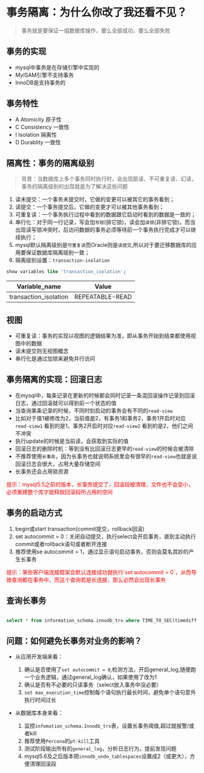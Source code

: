 # 事务隔离：为什么你改了我还看不见？

> 事务就是要保证一组数据库操作，要么全部成功，要么全部失败  

## 事务的实现

* mysql中事务是在存储引擎中实现的  
* MyISAM引擎不支持事务
* InnoDB是支持事务的

## 事务特性

* A  Atomicity 原子性
* C  Consistency 一致性
* I  Isolation 隔离性
* D  Durablity 一致性

## 隔离性：事务的隔离级别

> 背景：当数据库上多个事务同时执行时，会出现脏读、不可重复读、幻读，事务的隔离级别的出现就是为了解决这些问题

1. 读未提交：一个事务未提交时，它做的变更可以被其它的事务看到；
2. 读提交：一个事务提交后，它做的变更才可以被其他事务看到；
3. 可重复读：一个事务执行过程中看到的数据跟它启动时看到的数据是一致的；
4. 串行化：对于同一行记录，写会加`写锁`(排它锁)，读会加`读锁`(非排它锁)，而当出现读写锁冲突时，后访问数据的事务必须等待前一个事务执行完成才可以继续执行；
5. mysql默认隔离级别是`可重复读`而Oracle则是`读提交`,所以对于要迁移数据库的应用要保证数据库隔离级别一致；
6. 隔离级别设置：`transaction-isolation`

```sql
show variables like 'transaction_isolation';
```

| Variable_name         | Value           |
|-----------------------|-----------------|
| transaction_isolation | REPEATABLE-READ |

## 视图

* 可重复读：事务的实现以视图的逻辑结果为准，即从事务开始到结束都使用视图中的数据
* 读未提交则无视图概念
* 串行化是通过加锁来避免并行访问

## 事务隔离的实现：回滚日志

* 在mysql中，每条记录在更新的时候都会同时记录一条混回滚操作记录到回滚日志，通过回滚就可以得到前一个状态的值
* 当查询某条记录的时候，不同时刻启动的事务会有不同的`read-view`
* 比如对于值1被修改为2，当前值是2，有事务1和事务2，事务1开启时对应`read-view1` 看到的是1，事务2开启时对应`read-view2` 看到的是2，他们之间不冲突
* 执行update的时候是当前读，会获取到实际的值
* 回滚日志的删除时机：等到没有比回滚日志更早的`read-view`的时候会被清除
* 不推荐使用`长事务`，因为长事务也就说明系统里会有很早的`read-view`也就是说回滚日志会很大，占用大量存储空间
* 长事务还会占用锁资源

<font color='#ff000'>提示：mysql5.5之前的版本，长事务提交了，回滚段被清理，文件也不会变小，必须重建整个库才能释放回滚段所占用的空间</font>
  
## 事务的启动方式

1. begin或start transaction(commit提交，rollback回滚)
2. set autocommit = 0：关闭自动提交，执行select会开启事务，直到主动执行commit或者rollback语句或者断开连接
3. 推荐使用se autocommit = 1，通过显示语句启动事务，否则会莫名其妙的产生长事务
   
<font color='#ff000'>
提示：某些客户端连接框架会默认连接成功就执行`set autocommit = 0`，从而导致查询都在事务中，而这个查询若是长连接，那么必然会出现长事务
</font>

## 查询长事务

```sql

select * from information_schema.innodb_trx where TIME_TO_SEC(timediff(now(),trx_started))>60
```

## 问题：如何避免长事务对业务的影响？

* 从应用开发端来看：
  1. 确认是否使用了`set autocommit = 0`,检测方法，开启general_log,随便跑一个业务逻辑，通过general_log确认，如果使用了改为1
  2. 确认是否有不必要的只读事务（select放入事务中没必要）
  3. `set max_execution_time`控制每个语句执行最长时间，避免单个语句意外执行时间过长

* 从数据库本身来看：
  1. 监控`infomation_schema.Innodb_trx`表，设置长事务阈值,超过就报警/或者kill
  2. 推荐使用`Percona`的`pt-kill`工具
  3. 测试阶段输出所有的`general_log`，分析日志行为，提前发现问题
  4. mysql5.6及之后版本把`innodb_undo_tablespaces`设置成2（或更大），方便清理回滚段

